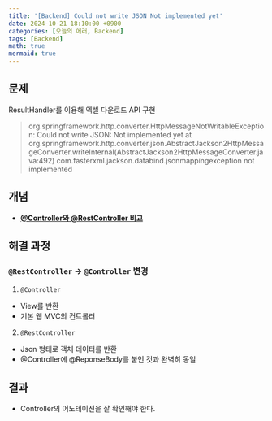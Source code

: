 ```yaml
---
title: '[Backend] Could not write JSON Not implemented yet'
date: 2024-10-21 18:10:00 +0900
categories: [오늘의 에러, Backend]
tags: [Backend]
math: true
mermaid: true
---
```


## 문제
ResultHandler를 이용해 엑셀 다운로드 API 구현
> org.springframework.http.converter.HttpMessageNotWritableException: Could not write JSON: Not implemented yet at org.springframework.http.converter.json.AbstractJackson2HttpMessageConverter.writeInternal(AbstractJackson2HttpMessageConverter.java:492)
> com.fasterxml.jackson.databind.jsonmappingexception not implemented

## 개념
- [**@Controller와 @RestController 비교**](https://mangkyu.tistory.com/49)

## 해결 과정
### `@RestController` -> `@Controller` 변경
1. `@Controller`
- View를 반환
- 기본 웹 MVC의 컨트롤러

2. `@RestController`
- Json 형태로 객체 데이터를 반환
- @Controller에 @ReponseBody를 붙인 것과 완벽히 동일

## 결과
- Controller의 어노테이션을 잘 확인해야 한다.